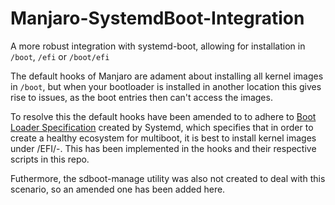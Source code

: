 # Manjaro-SystemdBoot-Integration
A more robust integration with systemd-boot, allowing for installation in `/boot`, `/efi` or `/boot/efi`

The default hooks of Manjaro are adament about installing all kernel images in `/boot`, but when your bootloader is installed in another location this gives rise to issues, as the boot entries then can't access the images.

To resolve this the default hooks have been amended to to adhere to [Boot Loader Specification](https://systemd.io/BOOT_LOADER_SPECIFICATION/) created by Systemd, which specifies that in order to create a healthy ecosystem for multiboot, it is best to install kernel images under <bootloader dir>/EFI/<distro>-<UUID>. This has been implemented in the hooks and their respective scripts in this repo. 
  
Futhermore, the sdboot-manage utility was also not created to deal with this scenario, so an amended one has been added here.
